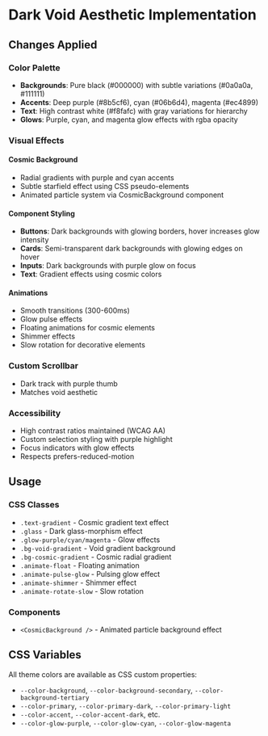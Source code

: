 # Dark Void Aesthetic Implementation

## Changes Applied

### Color Palette
- **Backgrounds**: Pure black (#000000) with subtle variations (#0a0a0a, #111111)
- **Accents**: Deep purple (#8b5cf6), cyan (#06b6d4), magenta (#ec4899)
- **Text**: High contrast white (#f8fafc) with gray variations for hierarchy
- **Glows**: Purple, cyan, and magenta glow effects with rgba opacity

### Visual Effects

#### Cosmic Background
- Radial gradients with purple and cyan accents
- Subtle starfield effect using CSS pseudo-elements
- Animated particle system via CosmicBackground component

#### Component Styling
- **Buttons**: Dark backgrounds with glowing borders, hover increases glow intensity
- **Cards**: Semi-transparent dark backgrounds with glowing edges on hover
- **Inputs**: Dark backgrounds with purple glow on focus
- **Text**: Gradient effects using cosmic colors

#### Animations
- Smooth transitions (300-600ms)
- Glow pulse effects
- Floating animations for cosmic elements
- Shimmer effects
- Slow rotation for decorative elements

### Custom Scrollbar
- Dark track with purple thumb
- Matches void aesthetic

### Accessibility
- High contrast ratios maintained (WCAG AA)
- Custom selection styling with purple highlight
- Focus indicators with glow effects
- Respects prefers-reduced-motion

## Usage

### CSS Classes
- `.text-gradient` - Cosmic gradient text effect
- `.glass` - Dark glass-morphism effect
- `.glow-purple/cyan/magenta` - Glow effects
- `.bg-void-gradient` - Void gradient background
- `.bg-cosmic-gradient` - Cosmic radial gradient
- `.animate-float` - Floating animation
- `.animate-pulse-glow` - Pulsing glow effect
- `.animate-shimmer` - Shimmer effect
- `.animate-rotate-slow` - Slow rotation

### Components
- `<CosmicBackground />` - Animated particle background effect

## CSS Variables
All theme colors are available as CSS custom properties:
- `--color-background`, `--color-background-secondary`, `--color-background-tertiary`
- `--color-primary`, `--color-primary-dark`, `--color-primary-light`
- `--color-accent`, `--color-accent-dark`, etc.
- `--color-glow-purple`, `--color-glow-cyan`, `--color-glow-magenta`

